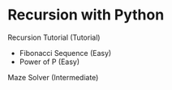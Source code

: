 # Recursion with Python

Recursion Tutorial (Tutorial)
  - Fibonacci Sequence (Easy)
  - Power of P (Easy)


Maze Solver (Intermediate)

